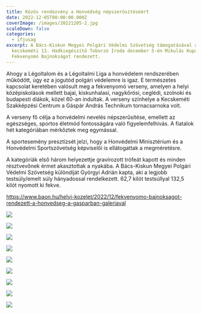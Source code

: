 ```yaml
---
title: Közös rendezvény a Honvédség népszerűsítéséért
date: 2022-12-05T00:00:00.000Z
coverImage: /images/20221205-2.jpg
scaleDown: false
categories:
  - ifjusag
excerpt: A Bács-Kiskun Megyei Polgári Védelmi Szövetség támogatásával a
  kecskeméti 13. Hadkiegészítő Toborzó Iroda december 5-én Mikulás Kupa
  Fekvenyomó Bajnokságot rendezett.
---
```

Ahogy a Légoltalom és a Légoltalmi Liga a honvédelem rendszerében működött, úgy ez a jogutód polgári védelemre is igaz. E természetes kapcsolat keretében valósult meg a fekvenyomó verseny, amelyen a helyi középiskolások mellett bajai, kiskunhalasi, nagykőrösi, ceglédi, szolnoki és budapesti diákok, közel 60-an indultak. A verseny színhelye a Kecskeméti Szakképzési Centrum a Gáspár András Technikum tornacsarnoka volt.

A verseny fő célja a honvédelmi nevelés népszerűsítése, emellett az egészséges, sportos életmód fontosságára való figyelemfelhívás. A fiatalok hét kategóriában mérkőztek meg egymással.

A sportesemény presztízsét jelzi, hogy a Honvédelmi Minisztérium és a Honvédelmi Sportszövetség képviselői is ellátogattak a megméretésre.

A kategóriák első három helyezettje gravírozott trófeát kapott és minden résztvevőnek érmet akasztottak a nyakába. A Bács-Kiskun Megyei Polgári Védelmi Szövetség különdíját Györgyi Adrián kapta, aki a legjobb testsúly/emelt súly hányadossal rendelkezett. 62,7 kilót testsúllyal 132,5 kilót nyomott ki fekve.

https://www.baon.hu/helyi-kozelet/2022/12/fekvenyomo-bajnoksagot-rendezett-a-honvedseg-a-gasparban-galeriaval

![](/images/20221205-1.jpg)

![](/images/20221205-3.jpg)

![](/images/20221205-4.jpg)

![](/images/20221205-5.jpg)

![](/images/20221205-6.jpg)

![](/images/20221205-7.jpg)

![](/images/20221205-8.jpg)

![](/images/20221205-9.jpg)

![](/images/20221205-index.jpg)
